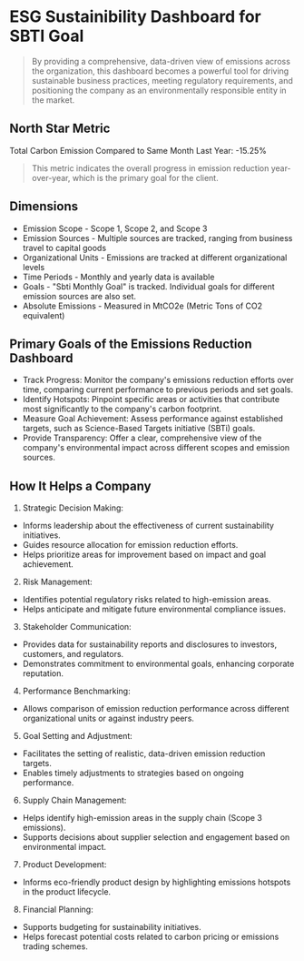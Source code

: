 # ESG Sustainibility Dashboard for SBTI Goal
<P><P>

> By providing a comprehensive, data-driven view of emissions across the organization, this dashboard becomes a powerful tool for driving sustainable business practices, meeting regulatory requirements, and positioning the company as an environmentally responsible entity in the market.
<P><P>
<P><P>

## North Star Metric 
<P><P>
  
Total Carbon Emission Compared to Same Month Last Year: -15.25%
> This metric indicates the overall progress in emission reduction year-over-year, which is the primary goal for the client.

<P><P>

## Dimensions
- Emission Scope - Scope 1, Scope 2, and Scope 3
- Emission Sources - Multiple sources are tracked, ranging from business travel to capital goods
- Organizational Units - Emissions are tracked at different organizational levels
- Time Periods - Monthly and yearly data is available
- Goals - "Sbti Monthly Goal" is tracked.  Individual goals for different emission sources are also set.
- Absolute Emissions - Measured in MtCO2e (Metric Tons of CO2 equivalent)

<P><P>

<P><P>

## Primary Goals of the Emissions Reduction Dashboard

- Track Progress: Monitor the company's emissions reduction efforts over time, comparing current performance to previous periods and set goals.
- Identify Hotspots: Pinpoint specific areas or activities that contribute most significantly to the company's carbon footprint.
- Measure Goal Achievement: Assess performance against established targets, such as Science-Based Targets initiative (SBTi) goals.
- Provide Transparency: Offer a clear, comprehensive view of the company's environmental impact across different scopes and emission sources.

<P><P>

## How It Helps a Company

1. Strategic Decision Making:

- Informs leadership about the effectiveness of current sustainability initiatives.
- Guides resource allocation for emission reduction efforts.
- Helps prioritize areas for improvement based on impact and goal achievement.

<P><P>

2. Risk Management:

- Identifies potential regulatory risks related to high-emission areas.
- Helps anticipate and mitigate future environmental compliance issues.

<P><P>

3. Stakeholder Communication:

- Provides data for sustainability reports and disclosures to investors, customers, and regulators.
- Demonstrates commitment to environmental goals, enhancing corporate reputation.

<P><P>

4. Performance Benchmarking:

- Allows comparison of emission reduction performance across different organizational units or against industry peers.

<P><P>
  
5. Goal Setting and Adjustment:

- Facilitates the setting of realistic, data-driven emission reduction targets.
- Enables timely adjustments to strategies based on ongoing performance.

<P><P>
  
6. Supply Chain Management:

- Helps identify high-emission areas in the supply chain (Scope 3 emissions).
- Supports decisions about supplier selection and engagement based on environmental impact.

<P><P>

7. Product Development:

- Informs eco-friendly product design by highlighting emissions hotspots in the product lifecycle.

<P><P>

8. Financial Planning:

- Supports budgeting for sustainability initiatives.
- Helps forecast potential costs related to carbon pricing or emissions trading schemes.



